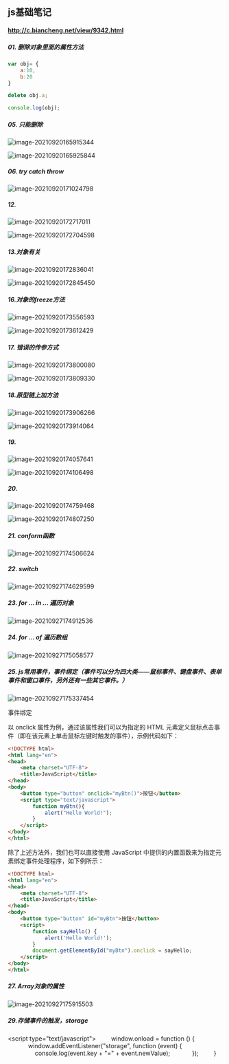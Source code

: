 

## js基础笔记

#### http://c.biancheng.net/view/9342.html

##### 01. 删除对象里面的属性方法

```js
var obj= {
    a:10,
    b:20
}

delete obj.a;

console.log(obj);
```



##### 05. 只能删除

![image-20210920165915344](C:\Users\HDR\AppData\Roaming\Typora\typora-user-images\image-20210920165915344.png)

![image-20210920165925844](C:\Users\HDR\AppData\Roaming\Typora\typora-user-images\image-20210920165925844.png)

##### 06. try  catch  throw

![image-20210920171024798](C:\Users\HDR\AppData\Roaming\Typora\typora-user-images\image-20210920171024798.png)





##### 12.

![image-20210920172717011](C:\Users\HDR\AppData\Roaming\Typora\typora-user-images\image-20210920172717011.png)

![image-20210920172704598](C:\Users\HDR\AppData\Roaming\Typora\typora-user-images\image-20210920172704598.png)

##### 13.对象有关

![image-20210920172836041](C:\Users\HDR\AppData\Roaming\Typora\typora-user-images\image-20210920172836041.png)

![image-20210920172845450](C:\Users\HDR\AppData\Roaming\Typora\typora-user-images\image-20210920172845450.png)

##### 16.对象的freeze方法

![image-20210920173556593](C:\Users\HDR\AppData\Roaming\Typora\typora-user-images\image-20210920173556593.png)

![image-20210920173612429](C:\Users\HDR\AppData\Roaming\Typora\typora-user-images\image-20210920173612429.png)

##### 17. 错误的传参方式

![image-20210920173800080](C:\Users\HDR\AppData\Roaming\Typora\typora-user-images\image-20210920173800080.png)

![image-20210920173809330](C:\Users\HDR\AppData\Roaming\Typora\typora-user-images\image-20210920173809330.png)

##### 18.原型链上加方法

![image-20210920173906266](C:\Users\HDR\AppData\Roaming\Typora\typora-user-images\image-20210920173906266.png)

![image-20210920173914064](C:\Users\HDR\AppData\Roaming\Typora\typora-user-images\image-20210920173914064.png)

##### 19. 

![image-20210920174057641](C:\Users\HDR\AppData\Roaming\Typora\typora-user-images\image-20210920174057641.png)

![image-20210920174106498](C:\Users\HDR\AppData\Roaming\Typora\typora-user-images\image-20210920174106498.png)

##### 20. 

![image-20210920174759468](C:\Users\HDR\AppData\Roaming\Typora\typora-user-images\image-20210920174759468.png)

![image-20210920174807250](C:\Users\HDR\AppData\Roaming\Typora\typora-user-images\image-20210920174807250.png)

##### 21. conform函数

![image-20210927174506624](C:\Users\HDR\AppData\Roaming\Typora\typora-user-images\image-20210927174506624.png)

##### 22. switch

![image-20210927174629599](C:\Users\HDR\AppData\Roaming\Typora\typora-user-images\image-20210927174629599.png)

##### 23. for  ...  in ...  遍历对象

![image-20210927174912536](C:\Users\HDR\AppData\Roaming\Typora\typora-user-images\image-20210927174912536.png)

##### 24. for ... of  遍历数组

![image-20210927175058577](C:\Users\HDR\AppData\Roaming\Typora\typora-user-images\image-20210927175058577.png)

##### 25. js常用事件，事件绑定（事件可以分为四大类——鼠标事件、键盘事件、表单事件和窗口事件，另外还有一些其它事件。）

![image-20210927175337454](C:\Users\HDR\AppData\Roaming\Typora\typora-user-images\image-20210927175337454.png)

事件绑定

以 onclick 属性为例，通过该属性我们可以为指定的 HTML 元素定义鼠标点击事件（即在该元素上单击鼠标左键时触发的事件），示例代码如下：

```html
<!DOCTYPE html>
<html lang="en">
<head>
    <meta charset="UTF-8">
    <title>JavaScript</title>
</head>
<body>
    <button type="button" onclick="myBtn()">按钮</button>
    <script type="text/javascript">
        function myBtn(){
            alert("Hello World!");
        }
    </script>
</body>
</html>
```

除了上述方法外，我们也可以直接使用 JavaScript 中提供的内置函数来为指定元素绑定事件处理程序，如下例所示：

```html
<!DOCTYPE html>
<html lang="en">
<head>
    <meta charset="UTF-8">
    <title>JavaScript</title>
</head>
<body>
    <button type="button" id="myBtn">按钮</button>
    <script>
        function sayHello() {
            alert('Hello World!');
        }
        document.getElementById("myBtn").onclick = sayHello;
    </script>
</body>
</html>
```

##### 27. Array对象的属性

![image-20210927175915503](C:\Users\HDR\AppData\Roaming\Typora\typora-user-images\image-20210927175915503.png)

##### 29.存储事件的触发，storage

<script type="text/javascript">
        window.onload = function () {
            window.addEventListener("storage", function (event) {
                console.log(event.key + "=" + event.newValue);
            });
        }
</script>